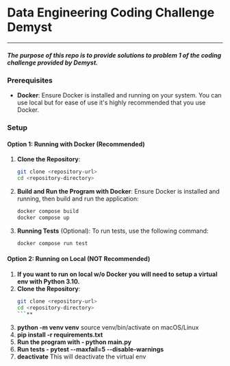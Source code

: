 # Data Engineering Coding Challenge Demyst 

---

##### The purpose of this repo is to provide solutions to problem 1 of the coding challenge provided by Demyst.


### Prerequisites

- **Docker**: Ensure Docker is installed and running on your system. You can use local but for ease of use it's highly recommended that you use Docker.

### Setup

#### **Option 1: Running with Docker (Recommended)**
1. **Clone the Repository**:
   ```bash
   git clone <repository-url>
   cd <repository-directory>
   ```

2. **Build and Run the Program with Docker**:
   Ensure Docker is installed and running, then build and run the application:
   ```bash
   docker compose build
   docker compose up
   ```

3. **Running Tests** (Optional):
   To run tests, use the following command:
   ```bash
   docker compose run test
   ```
   
#### **Option 2: Running on Local (NOT Recommended)**
1. **If you want to run on local w/o Docker you will need to setup a virtual env with Python 3.10.**
2. **Clone the Repository**:
   ```bash
   git clone <repository-url>
   cd <repository-directory>
   ```**
3. **python -m venv venv** source venv/bin/activate on macOS/Linux
4. **pip install -r requirements.txt** 
5. **Run the program with - python main.py**
6. **Run tests - pytest --maxfail=5 --disable-warnings**
7. **deactivate** This will deactivate the virtual env